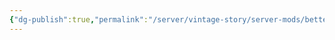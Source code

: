 ```yaml
---
{"dg-publish":true,"permalink":"/server/vintage-story/server-mods/better-traders/","tags":["vs-up-to-date"]}
---
```


